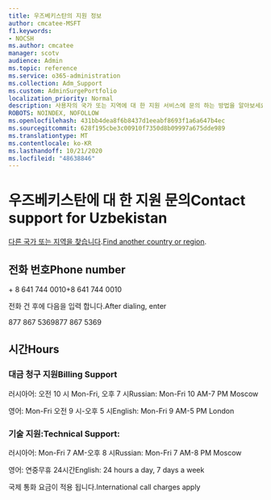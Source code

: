 ```yaml
---
title: 우즈베키스탄의 지원 정보
author: cmcatee-MSFT
f1.keywords:
- NOCSH
ms.author: cmcatee
manager: scotv
audience: Admin
ms.topic: reference
ms.service: o365-administration
ms.collection: Adm_Support
ms.custom: AdminSurgePortfolio
localization_priority: Normal
description: 사용자의 국가 또는 지역에 대 한 지원 서비스에 문의 하는 방법을 알아보세요.
ROBOTS: NOINDEX, NOFOLLOW
ms.openlocfilehash: 431bb4dea8f6b8437d1eeabf8693f1a6a647b4ec
ms.sourcegitcommit: 628f195cbe3c00910f7350d8b09997a675dde989
ms.translationtype: MT
ms.contentlocale: ko-KR
ms.lasthandoff: 10/21/2020
ms.locfileid: "48638846"
---
```

# <a name="contact-support-for-uzbekistan"></a><span data-ttu-id="1ff72-103">우즈베키스탄에 대 한 지원 문의</span><span class="sxs-lookup"><span data-stu-id="1ff72-103">Contact support for Uzbekistan</span></span>

<span data-ttu-id="1ff72-104">[다른 국가 또는 지역을 찾습니다](../contact-support-for-business-products.md).</span><span class="sxs-lookup"><span data-stu-id="1ff72-104">[Find another country or region](../contact-support-for-business-products.md).</span></span>

## <a name="phone-number"></a><span data-ttu-id="1ff72-105">전화 번호</span><span class="sxs-lookup"><span data-stu-id="1ff72-105">Phone number</span></span>
<span data-ttu-id="1ff72-106">+ 8 641 744 0010</span><span class="sxs-lookup"><span data-stu-id="1ff72-106">+8 641 744 0010</span></span>

<span data-ttu-id="1ff72-107">전화 건 후에 다음을 입력 합니다.</span><span class="sxs-lookup"><span data-stu-id="1ff72-107">After dialing, enter</span></span>

<span data-ttu-id="1ff72-108">877 867 5369</span><span class="sxs-lookup"><span data-stu-id="1ff72-108">877 867 5369</span></span>

## <a name="hours"></a><span data-ttu-id="1ff72-109">시간</span><span class="sxs-lookup"><span data-stu-id="1ff72-109">Hours</span></span>
### <a name="billing-support"></a><span data-ttu-id="1ff72-110">대금 청구 지원</span><span class="sxs-lookup"><span data-stu-id="1ff72-110">Billing Support</span></span>

<span data-ttu-id="1ff72-111">러시아어: 오전 10 시 Mon-Fri, 오후 7 시</span><span class="sxs-lookup"><span data-stu-id="1ff72-111">Russian: Mon-Fri 10 AM-7 PM Moscow</span></span>

<span data-ttu-id="1ff72-112">영어: Mon-Fri 오전 9 시-오후 5 시</span><span class="sxs-lookup"><span data-stu-id="1ff72-112">English: Mon-Fri 9 AM-5 PM London</span></span>

### <a name="technical-support"></a><span data-ttu-id="1ff72-113">기술 지원:</span><span class="sxs-lookup"><span data-stu-id="1ff72-113">Technical Support:</span></span>

<span data-ttu-id="1ff72-114">러시아어: Mon-Fri 7 AM-오후 8 시</span><span class="sxs-lookup"><span data-stu-id="1ff72-114">Russian: Mon-Fri 7 AM-8 PM Moscow</span></span>

<span data-ttu-id="1ff72-115">영어: 연중무휴 24시간</span><span class="sxs-lookup"><span data-stu-id="1ff72-115">English: 24 hours a day, 7 days a week</span></span>

<span data-ttu-id="1ff72-116">국제 통화 요금이 적용 됩니다.</span><span class="sxs-lookup"><span data-stu-id="1ff72-116">International call charges apply</span></span>
